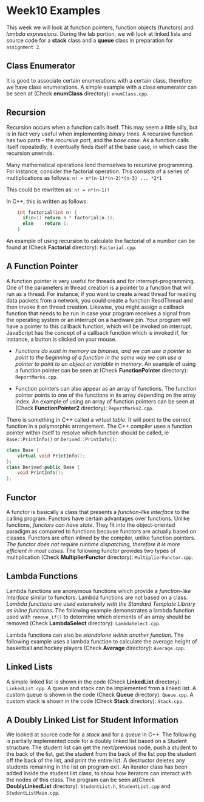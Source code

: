 # Week10 Examples 

This week we will look at function pointers, function objects (functors) and *lambda expressions*. During the lab portion, we will look at linked lists and source code for a **stack** class and a **queue** class in preparation for `assignment 2`.

## Class Enumerator
It is good to associate certain enumerations with a certain class, therefore we have class enumerations. A simple example with a class enumerator can be seen at (Check **enumClass** directory): `enumClass.cpp`. 

## Recursion
Recursion occurs when a function calls itself. This may seem a little silly, but is in fact very useful when implementing *binary trees*. A recursive function has two parts - the *recursive part*, and the *base case*. As a function calls itself repeatedly, it eventually finds itself at the base case, in which case the recursion unwinds.

Many mathematical operations lend themselves to recursive programming. For instance, consider the factorial operation. This consists of a series of multiplications as follows:
`n! = n*(n-1)*(n-2)*(n-3) ... *2*1`

This could be rewritten as:
`n! = n*(n-1)!`

In C++, this is written as follows:
```cpp
    int factorial(int n) {
      if(n>1) return n * factorial(n-1);
      else    return 1;
    }
```  
An example of using recursion to calculate the factorial of a number can be found at (Check **Factorial** directory): `Factorial.cpp`. 

## A Function Pointer
A function pointer is very useful for threads and for interrupt-programming. One of the parameters in thread creation is a pointer to a function that will run as a thread. For instance, if you want to create a read thread for reading data packets from a network, you could create a function ReadThread and then invoke it on thread creation. Likewise, you might assign a callback function that needs to be run in case your program receives a signal from the operating system or an interrupt on a hardware pin. Your program will have a pointer to this callback function, which will be invoked on interrupt. JavaScript has the concept of a callback function which is invoked if, for instance, a button is clicked on your mouse.

- *Functions do exist in memory as binaries, and we can use a pointer to point to the beginning of a function in the same way we can use a pointer to point to an object or variable in memory*. An example of using a function pointer can be seen at (Check **FunctionPointer** directory): `ReportMarks.cpp`.

- Function pointers can also appear as an array of functions. The function pointer points to one of the functions in its array depending on the array index. An example of using an array of function pointers can be seen at (Check **FunctionPointer2** directory): `ReportMarks2.cpp`.

There is something in C++ called a *virtual table*. It will point to the correct function in a polymorphic arrangement. The C++ compiler uses a function pointer within itself to resolve which function should be called, ie `Base::PrintInfo()` or `Derived::PrintInfo()`:
```cpp
class Base {
    virtual void PrintInfo();
};
class Derived:public Base {
    void PrintInfo();
};
```
## Functor

A functor is basically a class that presents a *function-like interface* to the calling program. Functors have certain advantages over functions. Unlike functions, *functors can have state*. They fit into the object-oriented paradigm as compared to functions because functors are actually based on classes. Functors are often inlined by the compiler, unlike function pointers. *The functor does not require runtime dispatching, therefore it is more efficient in most cases*. The following functor provides two types of multiplication (Check **MultiplierFunctor** directory): `MultiplierFunctor.cpp`. 

## Lambda Functions
Lambda functions are anonymous functions which provide a *function-like interface* similar to functors. Lambda functions are not based on a class. *Lambda functions are used extensively with the Standard Template Library as inline functions*. The following example demonstrates a lambda function used with `remove_if()` to determine which elements of an array should be removed (Check **LambdaSelect** directory): `LambdaSelect.cpp`.

Lambda functions can also be *standalone within another function*. The following example uses a lambda function to calculate the average height of basketball and hockey players (Check **Average** directory): `Average.cpp`.

## Linked Lists

A simple linked list is shown in the code (Check **LinkedList** directory): `LinkedList.cpp`.
A queue and stack can be implemented from a linked list. A custom queue is shown in the code (Check **Queue** directory): `Queue.cpp`.
A custom stack is shown in the code (Check **Stack** directory): `Stack.cpp`.

## A Doubly Linked List for Student Information

We looked at source code for a *stack* and for a *queue* in C++. The following is partially implemented code for a doubly linked list based on a Student structure. The student list can get the next/previous node, push a student to the back of the list, get the student from the back of the list pop the student off the back of the list, and print the entire list. A destructor deletes any students remaining in the list on program exit. An iterator class has been added inside the student list class, to show how iterators can interact with the nodes of this class. The program can be seen at(Check **DoublyLinkedList** directory): `StudentList.h`, `StudentList.cpp` and `StudentListMain.cpp`.















